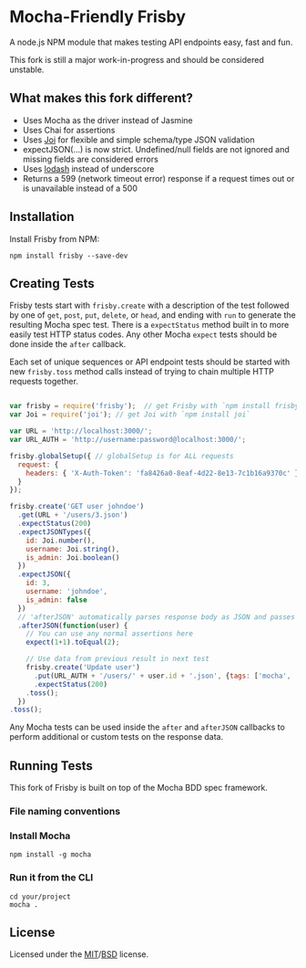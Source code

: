 # Mocha-Friendly Frisby

A node.js NPM module that makes testing API endpoints easy, fast and fun.

This fork is still a major work-in-progress and should be considered unstable.

## What makes this fork different?
* Uses Mocha as the driver instead of Jasmine
* Uses Chai for assertions
* Uses [Joi](https://github.com/hapijs/joi) for flexible and simple schema/type JSON validation
* expectJSON(...) is now strict. Undefined/null fields are not ignored and missing fields are considered errors
* Uses [lodash](https://github.com/lodash/lodash) instead of underscore
* Returns a 599 (network timeout error) response if a request times out or is unavailable instead of a 500

## Installation

Install Frisby from NPM:

    npm install frisby --save-dev

## Creating Tests

Frisby tests start with `frisby.create` with a description of the test followed by one of `get`, `post`, `put`, `delete`, or `head`, and ending with `run` to generate the resulting Mocha spec test. There is a `expectStatus` method built in to more easily test HTTP status codes. Any other Mocha `expect` tests should be done inside the `after` callback.

Each set of unique sequences or API endpoint tests should be started with new `frisby.toss` method calls instead of trying to chain multiple HTTP requests together.

```javascript

var frisby = require('frisby');  // get Frisby with `npm install frisby`
var Joi = require('joi'); // get Joi with `npm install joi`

var URL = 'http://localhost:3000/';
var URL_AUTH = 'http://username:password@localhost:3000/';

frisby.globalSetup({ // globalSetup is for ALL requests
  request: {
    headers: { 'X-Auth-Token': 'fa8426a0-8eaf-4d22-8e13-7c1b16a9370c' }
  }
});

frisby.create('GET user johndoe')
  .get(URL + '/users/3.json')
  .expectStatus(200)
  .expectJSONTypes({
    id: Joi.number(),
    username: Joi.string(),
    is_admin: Joi.boolean()
  })
  .expectJSON({
    id: 3,
    username: 'johndoe',
    is_admin: false
  })
  // 'afterJSON' automatically parses response body as JSON and passes it as an argument
  .afterJSON(function(user) {
  	// You can use any normal assertions here
  	expect(1+1).toEqual(2);

  	// Use data from previous result in next test
    frisby.create('Update user')
      .put(URL_AUTH + '/users/' + user.id + '.json', {tags: ['mocha', 'bdd']})
      .expectStatus(200)
    .toss();
  })
.toss();

```

Any Mocha tests can be used inside the `after` and `afterJSON` callbacks to perform additional or custom tests on the response data.

## Running Tests

This fork of Frisby is built on top of the Mocha BDD spec framework.

### File naming conventions

### Install Mocha

    npm install -g mocha

### Run it from the CLI

    cd your/project
    mocha .

## License
Licensed under the [MIT](http://opensource.org/licenses/MIT)/[BSD](http://opensource.org/licenses/BSD-3-Clause) license.
